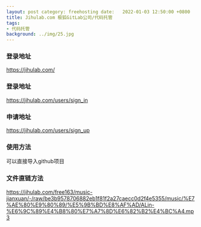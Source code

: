 ```yaml
---
layout: post category: freehosting date:   2022-01-03 12:50:00 +0800
title: Jihulab.com 极狐GitLab公司/代码托管
tags:
- 代码托管
background: ../img/25.jpg
---
```



### 登录地址<br>
https://jihulab.com/

### 登录地址
https://jihulab.com/users/sign_in

### 申请地址
https://jihulab.com/users/sign_up

### 使用方法
可以直接导入github项目

### 文件直链方法
https://jihulab.com/free163/music-jianxuan/-/raw/be3b9578706882eb1f81f2a27caecc0d2f4e5355/music/%E7%AE%80%E9%80%89/%E5%9B%BD%E8%AF%AD/ALin-%E6%9C%89%E4%B8%80%E7%A7%8D%E6%82%B2%E4%BC%A4.mp3